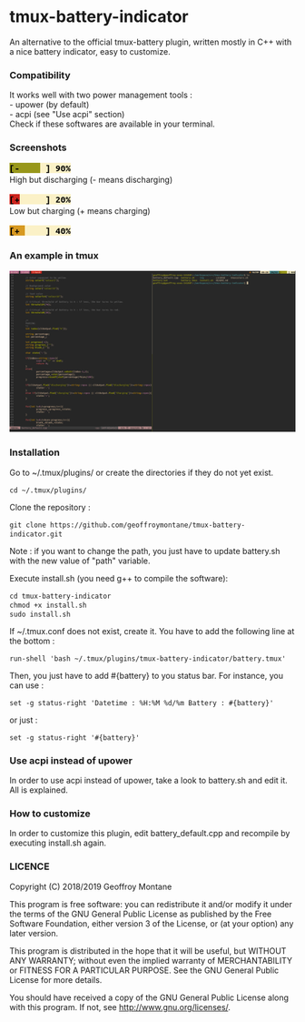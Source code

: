 # tmux-battery-indicator
An alternative to the official tmux-battery plugin, written mostly in C++ with a nice battery indicator, easy to customize.

### Compatibility
It works well with two power management tools : <br>
	- upower (by default)<br>
	- acpi (see "Use acpi" section)<br>
Check if these softwares are available in your terminal.

### Screenshots
![1](img/1.png)<br>
High but discharging (- means discharging) <br><br>
![2](img/2.png)<br>
Low but charging (+ means charging) <br><br>
![3](img/3.png)<br>

### An example in tmux
![4](img/4.png)<br>

### Installation

Go to ~/.tmux/plugins/ or create the directories if they do not yet exist.

	cd ~/.tmux/plugins/

Clone the repository :

	git clone https://github.com/geoffroymontane/tmux-battery-indicator.git


Note : if you want to change the path, you just have to update battery.sh with the new value of "path" variable.

Execute install.sh (you need g++ to compile the software):
	
	cd tmux-battery-indicator
	chmod +x install.sh
	sudo install.sh

If ~/.tmux.conf does not exist, create it. You have to add the following line at the bottom :

	run-shell 'bash ~/.tmux/plugins/tmux-battery-indicator/battery.tmux'

Then, you just have to add #{battery} to you status bar. For instance, you can use :

	set -g status-right 'Datetime : %H:%M %d/%m Battery : #{battery}'

or just : 

	set -g status-right '#{battery}'

### Use acpi instead of upower

In order to use acpi instead of upower, take a look to battery.sh and edit it. All is explained.

### How to customize 

In order to customize this plugin, edit battery\_default.cpp and recompile by executing install.sh again.

### LICENCE

Copyright (C) 2018/2019 Geoffroy Montane

This program is free software: you can redistribute it and/or modify it under the terms of the GNU General Public License as published by the Free Software Foundation, either version 3 of the License, or
(at your option) any later version.

This program is distributed in the hope that it will be useful, but WITHOUT ANY WARRANTY; without even the implied warranty of MERCHANTABILITY or FITNESS FOR A PARTICULAR PURPOSE. See the
GNU General Public License for more details.

You should have received a copy of the GNU General Public License along with this program.  If not, see <http://www.gnu.org/licenses/>.

